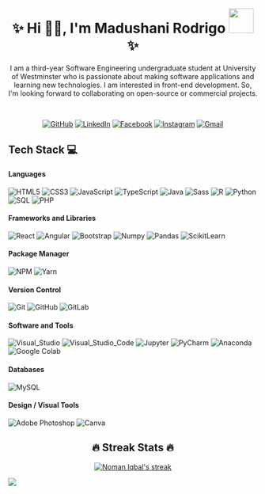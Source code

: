 <h1 align="center">✨ Hi 👋🏻, I'm Madushani Rodrigo <img src="https://media.giphy.com/media/mGcNjsfWAjY5AEZNw6/giphy.gif" width="50">✨</h1>

<p align="center"> I am a third-year Software Engineering undergraduate student at University of Westminster who is passionate about making software applications and learning new technologies. I am interested in front-end development. So, I'm looking forward to collaborating on open-source or commercial projects.</p>
<br>

<p align="center">
  <a href="https://github.com/MadushaniR" target="_blank"><img src="https://img.icons8.com/bubbles/50/000000/github.png" title="Github Profile" alt="GitHub"/></a>
  <a href="https://www.linkedin.com/in/madushani-rodrigo-68b9b81b8/" target="_blank"><img src="https://img.icons8.com/bubbles/50/000000/linkedin.png" title="Linkedin Profile" alt="LinkedIn"/></a>
  <a href="https://www.facebook.com/madushani.rodrigo.750/" target="_blank"><img src="https://img.icons8.com/bubbles/50/000000/facebook-new.png" title="Facebook Profile" alt="Facebook"/></a>
		<a href="https://www.instagram.com/_mxdushxni_/" target="_blank"><img src="https://img.icons8.com/bubbles/50/000000/instagram.png" title="Instagram Profile" alt="Instagram"/></a>
    <a href="mailto:madushanisewwandika2@gmail.com" target="_blank"><img src="https://img.icons8.com/bubbles/50/000000/gmail.png" title="Email Me:" alt="Gmail"/></a>
</p>

## Tech Stack 💻

#### Languages
![HTML5](https://img.shields.io/badge/-HTML5-000?style=for-the-badge&logo=html5)
![CSS3](https://img.shields.io/badge/-CSS3-000?style=for-the-badge&logo=css3)
![JavaScript](https://img.shields.io/badge/-JavaScript-000?style=for-the-badge&logo=javascript)
![TypeScript](https://img.shields.io/badge/-TypeScript-000?style=for-the-badge&logo=typescript)
![Java](https://img.shields.io/badge/-Java-000?style=for-the-badge&logo=java&logoColor=white)
![Sass](https://img.shields.io/badge/-Sass-000?style=for-the-badge&logo=sass)
![R](https://img.shields.io/badge/-R-000?style=for-the-badge&logo=R)
![Python](https://img.shields.io/badge/-Python-000?style=for-the-badge&logo=python)
![SQL](https://img.shields.io/badge/-SQL-000?style=for-the-badge&logo=amazon-dynamodb)
![PHP](https://img.shields.io/badge/-PHP-000?style=for-the-badge&logo=PHP)

#### Frameworks and Libraries
![React](https://img.shields.io/badge/-ReactJS-000?style=for-the-badge&logo=react)
![Angular](https://img.shields.io/badge/-Angular-000?style=for-the-badge&logo=angular)
![Bootstrap](https://img.shields.io/badge/-Bootstrap-000?style=for-the-badge&logo=bootstrap)
![Numpy](https://img.shields.io/badge/-Numpy-000?style=for-the-badge&logo=numpy)
![Pandas](https://img.shields.io/badge/-Pandas-000?style=for-the-badge&logo=pandas)
![ScikitLearn](https://img.shields.io/badge/-ScikitLearn-000?style=for-the-badge&logo=scikit-learn)

#### Package Manager
![NPM](https://img.shields.io/badge/-NPM-000?style=for-the-badge&logo=npm)
![Yarn](https://img.shields.io/badge/-yarn-000?style=for-the-badge&logo=yarn)

#### Version Control
![Git](https://img.shields.io/badge/-Git-000?style=for-the-badge&logo=git)
![GitHub](https://img.shields.io/badge/-GitHub-000?style=for-the-badge&logo=github)
![GitLab](https://img.shields.io/badge/-GitLab-000?style=for-the-badge&logo=gitlab)

#### Software and Tools
![Visual_Studio](https://img.shields.io/badge/-Visual_Studio-000?style=for-the-badge&logo=visual%20studio&logoColor=blue)
![Visual_Studio_Code](https://img.shields.io/badge/-Visual_Studio_Code-000?style=for-the-badge&logo=visual%20studio%20code&logoColor=purple")
![Jupyter](https://img.shields.io/badge/-Jupyter-000?style=for-the-badge&logo=Jupyter)
![PyCharm](https://img.shields.io/badge/-PyCharm-000?style=for-the-badge&logo=PyCharm&logoColor=white")
![Anaconda](https://img.shields.io/badge/-Anaconda-000?style=for-the-badge&logo=anaconda&logoColor=white")
![Google Colab](https://img.shields.io/badge/-Colab-000?style=for-the-badge&logo=googlecolab&logoColor=white")

#### Databases
![MySQL](https://img.shields.io/badge/-MySQL-000?style=for-the-badge&logo=mysql)

#### Design / Visual Tools
![Adobe Photoshop](https://img.shields.io/badge/-Adobe%20Photoshop-000?style=for-the-badge&logo=adobe%20photoshop)
![Canva](https://img.shields.io/badge/-Canva-000?style=for-the-badge&logo=canva)

<h2 align="center"> 🔥 Streak Stats 🔥 </h2>
<p align="center">
    <a href="https://github.com/DenverCoder1/github-readme-streak-stats">
	<img title="🔥 Get streak stats for your profile at git.io/streak-stats" alt="Noman Iqbal's streak" src="https://github-readme-streak-stats.herokuapp.com/?user=MadushaniR&theme=monokai-metallian&hide_border=true"/></a>
</p>

<p align="left"><img src="https://komarev.com/ghpvc/?username=MadushaniR&color=ED8B00" atl="MadushaniR"</p>


<!--
**MadushaniR/MadushaniR** is a ✨ _special_ ✨ repository because its `README.md` (this file) appears on your GitHub profile.

Here are some ideas to get you started:

- 🔭 I’m currently working on ...
- 🌱 I’m currently learning ...
- 👯 I’m looking to collaborate on ...
- 🤔 I’m looking for help with ...
- 💬 Ask me about ...
- 📫 How to reach me: ...
- 😄 Pronouns: ...
- ⚡ Fun fact: ...
![Notepad++](https://img.shields.io/badge/-Notepad++-000?style=for-the-badge&logo=notepad++&logoColor=white")
![IntelliJ](https://img.shields.io/badge/-IntelliJ-000?style=for-the-badge&logo=intellij&logoColor=white")

**Github Stats:**
<p align="center">
  <img src="https://github-readme-stats.vercel.app/api?username=MadushaniR&count_private=true&show_icons=true&theme=dracula&line_height=33">
  <img src="https://github-readme-stats.vercel.app/api/top-langs/?username=MadushaniR&count_private=true&hide=html,scss,,ejs&theme=dracula&line_height=10">
</p>
-->


